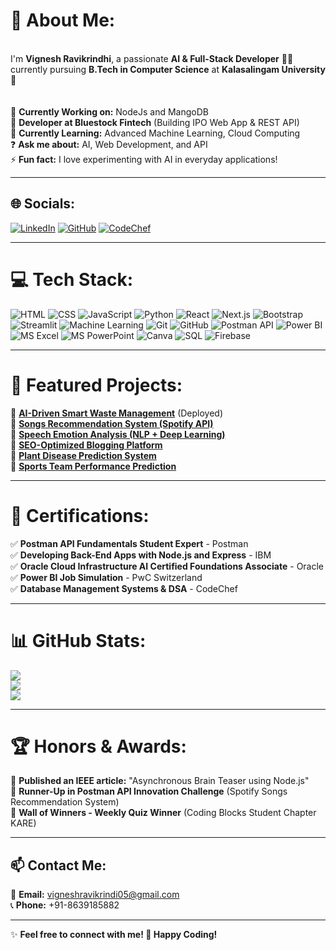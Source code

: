 # 💫 About Me:
<br>I'm **Vignesh Ravikrindhi**, a passionate **AI & Full-Stack Developer** 👨‍💻 currently pursuing **B.Tech in Computer Science** at **Kalasalingam University** 🚀<br><br>  
🔭 **Currently Working on:** NodeJs and MangoDB  
💼 **Developer at Bluestock Fintech** (Building IPO Web App & REST API)  
🌱 **Currently Learning:** Advanced Machine Learning, Cloud Computing  
❓ **Ask me about:** AI, Web Development, and API   
⚡ **Fun fact:** I love experimenting with AI in everyday applications!  

---

## 🌐 Socials:
[![LinkedIn](https://img.shields.io/badge/LinkedIn-%230077B5.svg?logo=linkedin&logoColor=white)](https://www.linkedin.com/in/vigneshrv10/)  [![GitHub](https://img.shields.io/badge/GitHub-%23121011.svg?logo=github&logoColor=white)](https://github.com/vigneshrv10)  [![CodeChef](https://img.shields.io/badge/CodeChef-%2300599C.svg?logo=codechef&logoColor=white)](https://www.codechef.com/users/kl_99220041334)  

---

# 💻 Tech Stack:
![HTML](https://img.shields.io/badge/html-%23E34F26.svg?style=for-the-badge&logo=html5&logoColor=white)  ![CSS](https://img.shields.io/badge/css-%231572B6.svg?style=for-the-badge&logo=css3&logoColor=white)  ![JavaScript](https://img.shields.io/badge/javascript-%23323330.svg?style=for-the-badge&logo=javascript&logoColor=%23F7DF1E)  ![Python](https://img.shields.io/badge/python-%233776AB.svg?style=for-the-badge&logo=python&logoColor=white)  ![React](https://img.shields.io/badge/react-%2320232a.svg?style=for-the-badge&logo=react&logoColor=%2361DAFB)  ![Next.js](https://img.shields.io/badge/next.js-%23000000.svg?style=for-the-badge&logo=next.js&logoColor=white)  ![Bootstrap](https://img.shields.io/badge/bootstrap-%238511FA.svg?style=for-the-badge&logo=bootstrap&logoColor=white)  ![Streamlit](https://img.shields.io/badge/Streamlit-%23FF4B4B.svg?style=for-the-badge&logo=streamlit&logoColor=white)  ![Machine Learning](https://img.shields.io/badge/Machine%20Learning-%23FF6F00.svg?style=for-the-badge)  ![Git](https://img.shields.io/badge/git-%23F05033.svg?style=for-the-badge&logo=git&logoColor=white)  ![GitHub](https://img.shields.io/badge/github-%23121011.svg?style=for-the-badge&logo=github&logoColor=white)  ![Postman API](https://img.shields.io/badge/Postman-%23FF6C37.svg?style=for-the-badge&logo=postman&logoColor=white)  ![Power BI](https://img.shields.io/badge/Power%20BI-%23F2C811.svg?style=for-the-badge&logo=powerbi&logoColor=black)  ![MS Excel](https://img.shields.io/badge/MS%20Excel-%23217346.svg?style=for-the-badge&logo=microsoft-excel&logoColor=white)  ![MS PowerPoint](https://img.shields.io/badge/MS%20PowerPoint-%23D04A2F.svg?style=for-the-badge&logo=microsoft-powerpoint&logoColor=white)  ![Canva](https://img.shields.io/badge/Canva-%2300C4CC.svg?style=for-the-badge&logo=canva&logoColor=white)  ![SQL](https://img.shields.io/badge/SQL-%23006BA2.svg?style=for-the-badge&logo=sqlite&logoColor=white)  ![Firebase](https://img.shields.io/badge/firebase-%23039BE5.svg?style=for-the-badge&logo=firebase)  

---

# 🚀 Featured Projects:
🔹 **[AI-Driven Smart Waste Management](https://vigneshrv10-exsel-project.streamlit.app/)** (Deployed)  
🔹 **[Songs Recommendation System (Spotify API)](https://github.com/vigneshrv10/songs-recommendation)**  
🔹 **[Speech Emotion Analysis (NLP + Deep Learning)](https://github.com/vigneshrv10/speech-emotion-analysis)**  
🔹 **[SEO-Optimized Blogging Platform](https://github.com/vigneshrv10/SEO-Optimized-multi-featured-blogging-platform)**  
🔹 **[Plant Disease Prediction System](https://github.com/vigneshrv10/Plant-Disease-Detection-System)**  
🔹 **[Sports Team Performance Prediction](https://github.com/vigneshrv10/Sports-Team-Performance-Prediction)**  

---

# 📜 Certifications:
✅ **Postman API Fundamentals Student Expert** - Postman  
✅ **Developing Back-End Apps with Node.js and Express** - IBM  
✅ **Oracle Cloud Infrastructure AI Certified Foundations Associate** - Oracle  
✅ **Power BI Job Simulation** - PwC Switzerland  
✅ **Database Management Systems & DSA** - CodeChef  

---

# 📊 GitHub Stats:
![](https://github-readme-stats.vercel.app/api?username=vigneshrv10&theme=dark&hide_border=false&include_all_commits=true&count_private=true)  
![](https://github-readme-streak-stats.herokuapp.com/?user=vigneshrv10&theme=dark&hide_border=false)  
![](https://github-readme-stats.vercel.app/api/top-langs/?username=vigneshrv10&theme=dark&hide_border=false&include_all_commits=true&count_private=true&layout=compact)  

---

# 🏆 Honors & Awards:
🏅 **Published an IEEE article:** "Asynchronous Brain Teaser using Node.js"  
🏅 **Runner-Up in Postman API Innovation Challenge** (Spotify Songs Recommendation System)  
🏅 **Wall of Winners - Weekly Quiz Winner** (Coding Blocks Student Chapter KARE)  

---

## 📫 Contact Me:
📩 **Email:** vigneshravikrindi05@gmail.com  
📞 **Phone:** +91-8639185882   

---

✨ **Feel free to connect with me! 🚀 Happy Coding!**  
